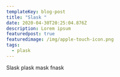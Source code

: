 ```yaml
---
templateKey: blog-post
title: "Slask "
date: 2020-04-30T20:25:04.876Z
description: Lorem ipsum
featuredpost: true
featuredimage: /img/apple-touch-icon.png
tags:
  - plask
---
```

Slask plask mask fnask